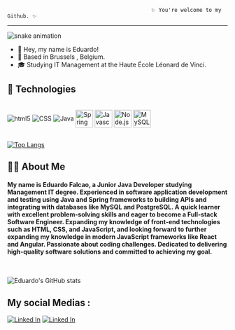                                                   ✨ You're welcome to my Github. ✨

---


![snake animation](https://github.com/edufalcao14>/<edufalcao14>/blob/output/github-contribution-grid-snake2.svg)

- 👋 Hey, my name is Eduardo!
- 📍 Based in Brussels , Belgium.
- 🎓 Studying IT Management at the Haute École Léonard de Vinci.
## 📱 Technologies

<div style = "display: inline_block ; justify-content : space-around "><br/>
    <img align="center" alt="html5" src ="https://icons.iconarchive.com/icons/iconstoc/vintage-social/48/html-5-icon.png"/>
    <img align="center" alt="CSS" src ="https://icons.iconarchive.com/icons/martz90/hex/48/css-3-icon.png" />
    <img align="center" alt="Java" src ="https://icons.iconarchive.com/icons/dakirby309/simply-styled/48/Java-icon.png" />
    <img align="center" alt="Spring" src ="https://miro.medium.com/max/550/0*5FEJ7emIEAxZRCQF" width="40" height="40" />
    <img align="center" alt="Javascript" src ="https://cdn.worldvectorlogo.com/logos/javascript-1.svg" width="40" height="40" />
    <img align="center" alt="Node.js" src ="https://miro.medium.com/max/374/1*Yhe1R94CIotr2se7Wf6TQQ.png"" height="40" />
    <img align="center" alt="MySQL" src ="https://cdn-icons-png.flaticon.com/128/5815/5815478.png"  height="40" /> 
</div>
<br>

[![Top Langs](https://github-readme-stats.vercel.app/api/top-langs/?username=Edufalcao14&layout=compact)](https://github.com/Edufalcao14/github-readme-stats)


## 👩‍💻 About Me

#### My name is Eduardo Falcao, a Junior Java Developer studying  Management IT degree. Experienced in software application development and testing using Java and Spring frameworks  to building  APIs and integrating with databases like MySQL and PostgreSQL. A quick learner with excellent problem-solving skills and eager to become a Full-stack Software Engineer. Expanding my knowledge of front-end technologies such as HTML, CSS, and JavaScript, and looking forward to further expanding my knowledge in modern JavaScript frameworks like React and Angular. Passionate about coding challenges. Dedicated to delivering high-quality software solutions and committed to achieving my goal.

<br>

![Eduardo's GitHub stats](https://github-readme-stats.vercel.app/api?username=Edufalcao14&show_icons=true&theme=onedark)



## My social Medias :

[![Linked In](https://img.shields.io/badge/LinkedIn-0077B5?style=for-the-badge&logo=linkedin&logoColor=white)](https://www.linkedin.com/in/edusampaiofalcao/)
[![Linked In](https://img.shields.io/badge/Gmail-D14836?style=for-the-badge&logo=gmail&logoColor=white)](https://mail.google.com/mail/u/0/?tab=rm&ogbl#inbox?compose=CllgCJvlHtkcnfxKRDDrzHRgJQKWqRVwfgXZRMSQprcjfnrKbCMvPcgkgGTvmtcHCGPqWxzRTdB)
